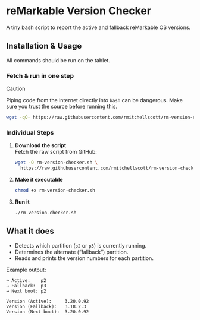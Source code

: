 # reMarkable Version Checker

A tiny bash script to report the active and fallback reMarkable OS versions.

## Installation & Usage
All commands should be run on the tablet.

### Fetch & run in one step 
> [!CAUTION]
> Piping code from the internet directly into `bash` can be dangerous. Make sure you trust the source before running this.

   ```bash
   wget -qO- https://raw.githubusercontent.com/rmitchellscott/rm-version-checker/main/rm-version-checker.sh | bash
   ```
### Individual Steps
1. **Download the script**  
   Fetch the raw script from GitHub:

   ```bash
   wget -O rm-version-checker.sh \
     https://raw.githubusercontent.com/rmitchellscott/rm-version-checker/main/rm-version-checker.sh
   ```

2. **Make it executable**

   ```bash
   chmod +x rm-version-checker.sh
   ```

3. **Run it**  

   ```bash
   ./rm-version-checker.sh
   ```


## What it does

- Detects which partition (`p2` or `p3`) is currently running.  
- Determines the alternate (“fallback”) partition.  
- Reads and prints the version numbers for each partition.

Example output:

```text
→ Active:    p2
→ Fallback:  p3
→ Next boot: p2

Version (Active):     3.20.0.92
Version (Fallback):   3.18.2.3
Version (Next boot):  3.20.0.92
```
